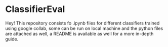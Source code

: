 # ClassifierEval
Hey! This repository consists fo .ipynb fiies for different classifiers trained using google collab, some can be run on local machine and the python files are attached as well, a README is available as well for a more in-depth guide.
